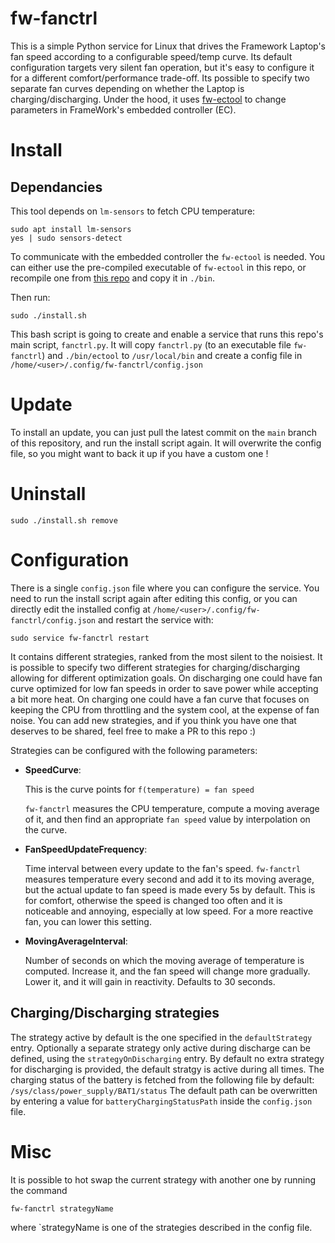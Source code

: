 # fw-fanctrl

This is a simple Python service for Linux that drives the Framework Laptop's fan speed according to a configurable speed/temp curve.
Its default configuration targets very silent fan operation, but it's easy to configure it for a different comfort/performance trade-off.
Its possible to specify two separate fan curves depending on whether the Laptop is charging/discharging.
Under the hood, it uses [fw-ectool](https://github.com/DHowett/fw-ectool) to change parameters in FrameWork's embedded controller (EC).

# Install

## Dependancies

This tool depends on `lm-sensors` to fetch CPU temperature:
```
sudo apt install lm-sensors
yes | sudo sensors-detect
```

To communicate with the embedded controller the `fw-ectool` is needed. You can either use the pre-compiled executable of `fw-ectool` in this repo, or recompile one from [this repo](https://github.com/DHowett/fw-ectool) and copy it in `./bin`.

Then run:
```
sudo ./install.sh
```

This bash script is going to create and enable a service that runs this repo's main script, `fanctrl.py`.
It will copy `fanctrl.py` (to an executable file `fw-fanctrl`) and `./bin/ectool` to `/usr/local/bin` and create a config file in `/home/<user>/.config/fw-fanctrl/config.json`

# Update

To install an update, you can just pull the latest commit on the `main` branch of this repository, and run the install script again.
It will overwrite the config file, so you might want to back it up if you have a custom one !

# Uninstall
```
sudo ./install.sh remove
```

# Configuration

There is a single `config.json` file where you can configure the service. You need to run the install script again after editing this config, or you can directly edit the installed config at `/home/<user>/.config/fw-fanctrl/config.json` and restart the service with:

```
sudo service fw-fanctrl restart
```

It contains different strategies, ranked from the most silent to the noisiest. It is possible to specify two different strategies for charging/discharging allowing for different optimization goals. On discharging one could have fan curve optimized for low fan speeds in order to save power while accepting a bit more heat. On charging one could have a fan curve that focuses on keeping the CPU from throttling and the system cool, at the expense of fan noise.
You can add new strategies, and if you think you have one that deserves to be shared, feel free to make a PR to this repo :)

Strategies can be configured with the following parameters:

- **SpeedCurve**:

    This is the curve points for `f(temperature) = fan speed`

    `fw-fanctrl` measures the CPU temperature, compute a moving average of it, and then find an appropriate `fan speed` value by interpolation on the curve.

- **FanSpeedUpdateFrequency**:

    Time interval between every update to the fan's speed. `fw-fanctrl` measures temperature every second and add it to its moving average, but the actual update to fan speed is made every 5s by default. This is for comfort, otherwise the speed is changed too often and it is noticeable and annoying, especially at low speed.
    For a more reactive fan, you can lower this setting.

- **MovingAverageInterval**:

    Number of seconds on which the moving average of temperature is computed. Increase it, and the fan speed will change more gradually. Lower it, and it will gain in reactivity. Defaults to 30 seconds.

## Charging/Discharging strategies

The strategy active by default is the one specified in the `defaultStrategy` entry. Optionally a separate strategy only active during discharge can be defined, using the `strategyOnDischarging` entry. By default no extra strategy for discharging is provided, the default stratgy is active during all times.
The charging status of the battery is fetched from the following file by default:
`/sys/class/power_supply/BAT1/status`
The default path can be overwritten by entering a value for `batteryChargingStatusPath` inside the `config.json` file.

# Misc

It is possible to hot swap the current strategy with another one by running the command
```
fw-fanctrl strategyName
```
where `strategyName is one of the strategies described in the config file.